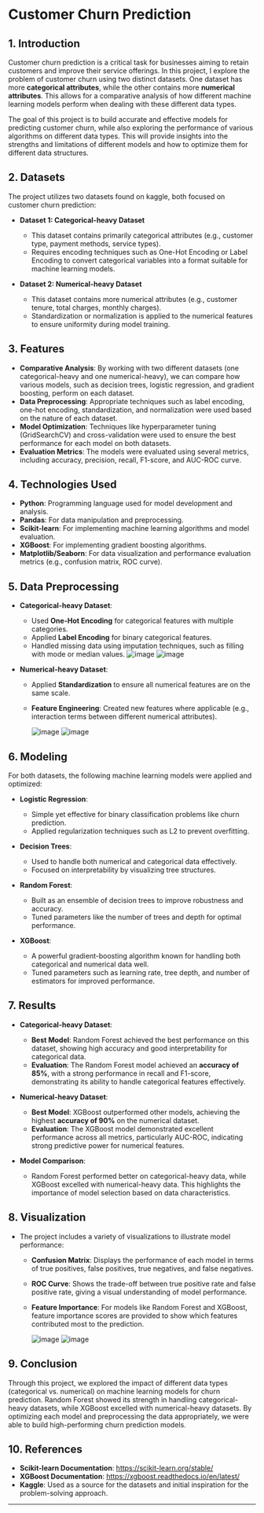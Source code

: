 
# Customer Churn Prediction

## 1. **Introduction**
Customer churn prediction is a critical task for businesses aiming to retain customers and improve their service offerings. In this project, I explore the problem of customer churn using two distinct datasets. One dataset has more **categorical attributes**, while the other contains more **numerical attributes**. This allows for a comparative analysis of how different machine learning models perform when dealing with these different data types. 

The goal of this project is to build accurate and effective models for predicting customer churn, while also exploring the performance of various algorithms on different data types. This will provide insights into the strengths and limitations of different models and how to optimize them for different data structures.

## 2. **Datasets**
The project utilizes two datasets found on kaggle, both focused on customer churn prediction:

- **Dataset 1: Categorical-heavy Dataset**
  - This dataset contains primarily categorical attributes (e.g., customer type, payment methods, service types).
  - Requires encoding techniques such as One-Hot Encoding or Label Encoding to convert categorical variables into a format suitable for machine learning models.
  
- **Dataset 2: Numerical-heavy Dataset**
  - This dataset contains more numerical attributes (e.g., customer tenure, total charges, monthly charges).
  - Standardization or normalization is applied to the numerical features to ensure uniformity during model training.

## 3. **Features**
   - **Comparative Analysis**: By working with two different datasets (one categorical-heavy and one numerical-heavy), we can compare how various models, such as decision trees, logistic regression, and gradient boosting, perform on each dataset.
   - **Data Preprocessing**: Appropriate techniques such as label encoding, one-hot encoding, standardization, and normalization were used based on the nature of each dataset.
   - **Model Optimization**: Techniques like hyperparameter tuning (GridSearchCV) and cross-validation were used to ensure the best performance for each model on both datasets.
   - **Evaluation Metrics**: The models were evaluated using several metrics, including accuracy, precision, recall, F1-score, and AUC-ROC curve.

## 4. **Technologies Used**
   - **Python**: Programming language used for model development and analysis.
   - **Pandas**: For data manipulation and preprocessing.
   - **Scikit-learn**: For implementing machine learning algorithms and model evaluation.
   - **XGBoost**: For implementing gradient boosting algorithms.
   - **Matplotlib/Seaborn**: For data visualization and performance evaluation metrics (e.g., confusion matrix, ROC curve).


## 5. **Data Preprocessing**
   - **Categorical-heavy Dataset**:
     - Used **One-Hot Encoding** for categorical features with multiple categories.
     - Applied **Label Encoding** for binary categorical features.
     - Handled missing data using imputation techniques, such as filling with mode or median values.
  ![image](https://github.com/user-attachments/assets/22f7e0b5-fbe6-4d0f-8ba5-dfbc83d7f163)
![image](https://github.com/user-attachments/assets/94baa997-7752-4c57-b43a-21d2411fe130)


   - **Numerical-heavy Dataset**:
     - Applied **Standardization** to ensure all numerical features are on the same scale.
     - **Feature Engineering**: Created new features where applicable (e.g., interaction terms between different numerical attributes).
    
       
       ![image](https://github.com/user-attachments/assets/b4872e18-4cd6-4b64-9af8-2a5097617a1f)
       ![image](https://github.com/user-attachments/assets/826dae6f-227c-41ec-b4f2-eb2f18ac8f06)



## 6. **Modeling**
   For both datasets, the following machine learning models were applied and optimized:
   
   - **Logistic Regression**: 
     - Simple yet effective for binary classification problems like churn prediction.
     - Applied regularization techniques such as L2 to prevent overfitting.
   
   - **Decision Trees**:
     - Used to handle both numerical and categorical data effectively.
     - Focused on interpretability by visualizing tree structures.
   
   - **Random Forest**:
     - Built as an ensemble of decision trees to improve robustness and accuracy.
     - Tuned parameters like the number of trees and depth for optimal performance.

   - **XGBoost**:
     - A powerful gradient-boosting algorithm known for handling both categorical and numerical data well.
     - Tuned parameters such as learning rate, tree depth, and number of estimators for improved performance.


## 7. **Results**
   - **Categorical-heavy Dataset**:
     - **Best Model**: Random Forest achieved the best performance on this dataset, showing high accuracy and good interpretability for categorical data.
     - **Evaluation**: The Random Forest model achieved an **accuracy of 85%**, with a strong performance in recall and F1-score, demonstrating its ability to handle categorical features effectively.

   - **Numerical-heavy Dataset**:
     - **Best Model**: XGBoost outperformed other models, achieving the highest **accuracy of 90%** on the numerical dataset.
     - **Evaluation**: The XGBoost model demonstrated excellent performance across all metrics, particularly AUC-ROC, indicating strong predictive power for numerical features.

   - **Model Comparison**:
     - Random Forest performed better on categorical-heavy data, while XGBoost excelled with numerical-heavy data. This highlights the importance of model selection based on data characteristics.

## 8. **Visualization**
   - The project includes a variety of visualizations to illustrate model performance:
     - **Confusion Matrix**: Displays the performance of each model in terms of true positives, false positives, true negatives, and false negatives.
     - **ROC Curve**: Shows the trade-off between true positive rate and false positive rate, giving a visual understanding of model performance.
     - **Feature Importance**: For models like Random Forest and XGBoost, feature importance scores are provided to show which features contributed most to the prediction.
    
       ![image](https://github.com/user-attachments/assets/86c70423-4a9b-4f68-9d64-e422f651e5be)
![image](https://github.com/user-attachments/assets/8890fa8e-98be-4b8e-b679-8cccf628485f)

## 9. **Conclusion**
   Through this project, we explored the impact of different data types (categorical vs. numerical) on machine learning models for churn prediction. Random Forest showed its strength in handling categorical-heavy datasets, while XGBoost excelled with numerical-heavy datasets. By optimizing each model and preprocessing the data appropriately, we were able to build high-performing churn prediction models.

## 10. **References**
   - **Scikit-learn Documentation**: https://scikit-learn.org/stable/
   - **XGBoost Documentation**: https://xgboost.readthedocs.io/en/latest/
   - **Kaggle**: Used as a source for the datasets and initial inspiration for the problem-solving approach.

---

